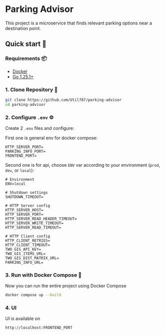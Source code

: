 # Parking Advisor
This project is a microservice that finds relevant parking options near a destination point.

## Quick start 🚀

### Requirements 📦
-   [Docker](https://docs.docker.com/get-docker/)
-   [Go 1.25.1+](https://golang.org/doc/install)

### 1. Clone Repository 📂
```bash
git clone https://github.com/Util787/parking-advisor
cd parking-advisor
```

### 2. Configure `.env` ⚙️
Create 2 `.env` files and configure: 

First one is general env for docker compose:
```env
HTTP_SERVER_PORT=
PARKING_INFO_PORT=
FRONTEND_PORT=
```

Second one is for api, choose `ENV` var according to your environment (`prod`, `dev`, or `local`):
```env
# Environment
ENV=local

# Shutdown settings
SHUTDOWN_TIMEOUT=

# HTTP Server config
HTTP_SERVER_HOST=
HTTP_SERVER_PORT=
HTTP_SERVER_READ_HEADER_TIMEOUT=
HTTP_SERVER_WRITE_TIMEOUT=
HTTP_SERVER_READ_TIMEOUT=

# HTTP Client config
HTTP_CLIENT_RETRIES=
HTTP_CLIENT_TIMEOUT=
TWO_GIS_API_KEY=
TWO_GIS_ITEMS_URL=
TWO_GIS_DIST_MATRIX_URL=
PARKING_INFO_URL=
```

### 3. Run with Docker Compose 🐳
Now you can run the entire project using Docker Compose

```bash
docker compose up --build
```

### 4. UI
UI is available on

```bash
http://localhost:FRONTEND_PORT
```
